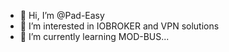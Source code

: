 - 👋 Hi, I’m @Pad-Easy
- 👀 I’m interested in IOBROKER and VPN solutions
- 🌱 I’m currently learning MOD-BUS...


<!---
Pad-Easy/Pad-Easy is a ✨ special ✨ repository because its `README.md` (this file) appears on your GitHub profile.
You can click the Preview link to take a look at your changes.
--->
